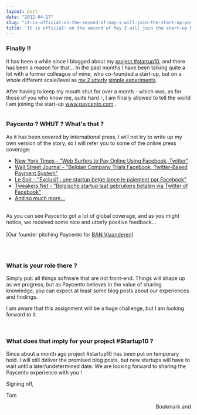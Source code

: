 ```yaml
---
layout: post
date: "2012-04-17"
slug: "it-is-official-on-the-second-of-may-i-will-join-the-start-up-paycento"
title: 'It is official: on the second of May I will join the start-up Paycento'
---
```


<h3>Finally !!</h3>
<p>It has been a while since I blogged about my <a href="/posts/Project-Startup10-Learning-to-build-your-own-business">project #startup10</a>, and there has been a reason for that... In the past months I have been talking quite a lot with a former colleague of mine, who co-founded a start-up, but on a whole different scale/level as <a href="https://blommekes.be/" target="_blank">my 2 utterly</a>&nbsp;<a href="https://dampen.be/" target="_blank/">simple experiments</a>.</p>
<p>After having to keep my mouth shut for over a month - which was, as for those of you who know me, quite hard -, I am finally allowed to tell the world I am joining the start-up&nbsp;<a href="https://paycento.com/" target="_blank">www.paycento.com</a>&nbsp;.</p>
<p><img src="https://www.corebvba.be/blog/image.axd?picture=2012%2f4%2fpaycento.png" alt="" /></p>
<h3>Paycento ? WHUT ? What's that ?</h3>
<p>As it has been covered by international press, I will not try to write up my own version of the story, so I will refer you to some of the online press coverage:</p>
<ul>
<li><a href="https://www.nytimes.com/reuters/2012/04/02/technology/02reuters-paycento-internet.html?_r=2&amp;ref=technology" target="_blank">New York Times - "Web Surfers to Pay Online Using Facebook, Twitter"</a></li>
<li><a href="https://www.nytimes.com/reuters/2012/04/02/technology/02reuters-paycento-internet.html?_r=2&amp;ref=technology" target="_blank">Wall Street Journal - "Belgian Company Trials Facebook, Twitter-Based Payment System"</a></li>
<li><a href="https://geeko.lesoir.be/2012/03/26/exclusif-paycento-une-startup-belge-lance-le-paiement-par-facebook/" target="_blank">Le Soir - "Exclusif : une startup belge lance le paiement par Facebook"</a></li>
<li><a href="https://tweakers.net/nieuws/81102/belgische-start-up-laat-gebruikers-betalen-via-twitter-of-facebook.html" target="_blank">Tweakers.Net - "Belgische startup laat gebruikers betalen via Twitter of Facebook&lrm;"</a></li>
<li><a href="https://www.google.com/search?hl=nl&amp;gl=be&amp;tbm=nws&amp;q=paycento&amp;oq=paycento" target="_blank">And so much more...</a></li>
</ul>
<div><br /></div>
<div>As you can see Paycento got a lot of global coverage, and as you might notice, we received some nice and utterly positive feedback...</div>
<div><br /></div>
<div><img src="https://www.corebvba.be/blog/image.axd?picture=2012%2f4%2fPieterPitchingPaycento.jpg" alt="" /></div>
<div>[Our founder pitching Paycento for <a href="https://www.ban.be/Home/1731/BanVlaanderen" target="_blank">BAN Vlaanderen</a>]</div>
<h3><br /></h3>
<h3>What is your role there ?</h3>
<p>Simply put: all things software that are not front-end.&nbsp;Things will shape up as we progress, but as&nbsp;Paycento believes in the value of sharing knowledge, you can expect at least some blog posts about our experiences and findings.&nbsp;</p>
<p>I am aware that this assignment will be a huge challenge, but I am looking forward to it.</p>
<p>&nbsp;</p>
<h3>What does that imply for your project #Startup10 ?</h3>
<p>Since about a month ago project #startup10 has been put on temporary hold. I will still deliver the promised blog posts, but new startups will have to wait until a later/undetermined date. We are looking forward to sharing the Paycento experience with you !</p>
<p>Signing off,</p>
<p>Tom</p><div style="text-align:right"><a class="addthis_button" href="https://www.addthis.com/bookmark.php?v=250&amp;pub=xa-4aec37702e3161d4"><img src="https://s7.addthis.com/static/btn/v2/lg-share-en.gif" width="125" height="16" alt="Bookmark and Share" style="border:0"/></a><script type="text/javascript" src="https://s7.addthis.com/js/250/addthis_widget.js#pub=xa-4aec37702e3161d4"></script></div>
